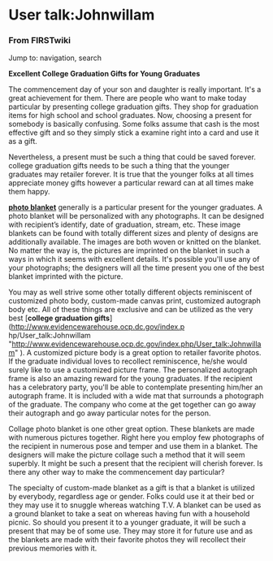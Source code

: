 

# User talk:Johnwillam

### From FIRSTwiki

Jump to: navigation, search

**Excellent College Graduation Gifts for Young Graduates**

  

The commencement day of your son and daughter is really important. It's a
great achievement for them. There are people who want to make today particular
by presenting college graduation gifts. They shop for graduation items for
high school and school graduates. Now, choosing a present for somebody is
basically confusing. Some folks assume that cash is the most effective gift
and so they simply stick a examine right into a card and use it as a gift.

Nevertheless, a present must be such a thing that could be saved forever.
college graduation gifts needs to be such a thing that the younger graduates
may retailer forever. It is true that the younger folks at all times
appreciate money gifts however a particular reward can at all times make them
happy.

[**photo blanket**](http://www.thememoriesplace.com/
"http://www.thememoriesplace.com/" ) generally is a particular present for the
younger graduates. A photo blanket will be personalized with any photographs.
It can be designed with recipient’s identify, date of graduation, stream, etc.
These image blankets can be found with totally different sizes and plenty of
designs are additionally available. The images are both woven or knitted on
the blanket. No matter the way is, the pictures are imprinted on the blanket
in such a ways in which it seems with excellent details. It's possible you'll
use any of your photographs; the designers will all the time present you one
of the best blanket imprinted with the picture.

You may as well strive some other totally different objects reminiscent of
customized photo body, custom-made canvas print, customized autograph body
etc. All of these things are exclusive and can be utilized as the very best
[**college graduation gifts**](http://www.evidencewarehouse.ocp.dc.gov/index.p
hp/User_talk:Johnwillam
"http://www.evidencewarehouse.ocp.dc.gov/index.php/User_talk:Johnwillam" ). A
customized picture body is a great option to retailer favorite photos. If the
graduate individual loves to recollect reminiscence, he/she would surely like
to use a customized picture frame. The personalized autograph frame is also an
amazing reward for the young graduates. If the recipient has a celebratory
party, you'll be able to contemplate presenting him/her an autograph frame. It
is included with a wide mat that surrounds a photograph of the graduate. The
company who come at the get together can go away their autograph and go away
particular notes for the person.

Collage photo blanket is one other great option. These blankets are made with
numerous pictures together. Right here you employ few photographs of the
recipient in numerous pose and temper and use them in a blanket. The designers
will make the picture collage such a method that it will seem superbly. It
might be such a present that the recipient will cherish forever. Is there any
other way to make the commencement day particular?

The specialty of custom-made blanket as a gift is that a blanket is utilized
by everybody, regardless age or gender. Folks could use it at their bed or
they may use it to snuggle whereas watching T.V. A blanket can be used as a
ground blanket to take a seat on whereas having fun with a household picnic.
So should you present it to a younger graduate, it will be such a present that
may be of some use. They may store it for future use and as the blankets are
made with their favorite photos they will recollect their previous memories
with it.

